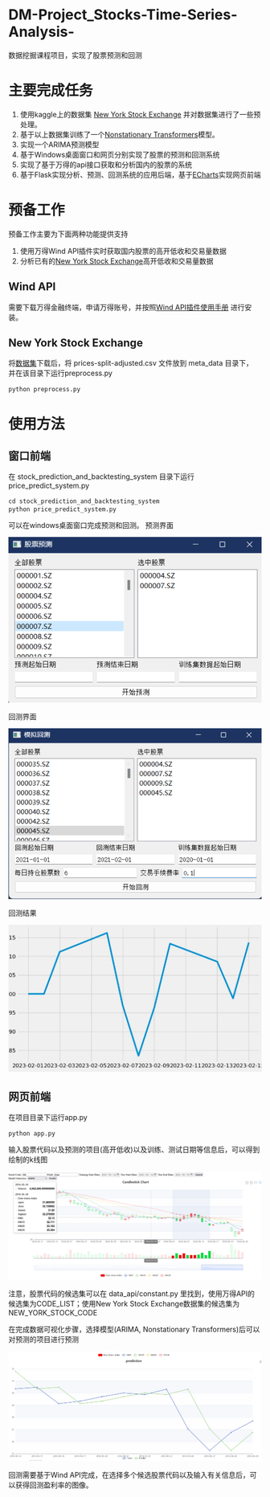 # DM-Project_Stocks-Time-Series-Analysis-

数据挖掘课程项目，实现了股票预测和回测

# 主要完成任务
1. 使用kaggle上的数据集 [New York Stock Exchange](https://www.kaggle.com/datasets/dgawlik/nyse?select=prices-split-adjusted.csv)
并对数据集进行了一些预处理。
2. 基于以上数据集训练了一个[Nonstationary Transformers](https://github.com/thuml/Nonstationary_Transformers/tree/main)模型。
3. 实现一个ARIMA预测模型
4. 基于Windows桌面窗口和网页分别实现了股票的预测和回测系统
5. 实现了基于万得的api接口获取和分析国内的股票的系统
6. 基于Flask实现分析、预测、回测系统的应用后端，基于[ECharts](https://echarts.apache.org/zh/index.html)实现网页前端


# 预备工作
预备工作主要为下面两种功能提供支持
1. 使用万得Wind API插件实时获取国内股票的高开低收和交易量数据
2. 分析已有的[New York Stock Exchange](https://www.kaggle.com/datasets/dgawlik/nyse?select=prices-split-adjusted.csv)高开低收和交易量数据

## Wind API
需要下载万得金融终端，申请万得账号，并按照[Wind API插件使用手册](https://www.windquant.com/qntcloud/apiRefHelp/id-91573a98-70d5-4462-8c6f-546ab45c8652)
进行安装。

## New York Stock Exchange
将[数据集](https://www.kaggle.com/datasets/dgawlik/nyse?select=prices-split-adjusted.csv)下载后，将 prices-split-adjusted.csv 文件放到 meta_data 目录下，
并在该目录下运行preprocess.py
    
    python preprocess.py

# 使用方法

## 窗口前端
在 stock_prediction_and_backtesting_system 目录下运行 price_predict_system.py

    cd stock_prediction_and_backtesting_system
    python price_predict_system.py

可以在windows桌面窗口完成预测和回测。
预测界面

![window backtest](./figures/window%20predict.png)

回测界面

![window backtest](./figures/window%20backtest.png)

回测结果

![backtest](./figures/backtest.png)

## 网页前端
在项目目录下运行app.py

    python app.py

输入股票代码以及预测的项目(高开低收)以及训练、测试日期等信息后，可以得到绘制的k线图

![web candlestick](./figures/web%20candlestick%20chart.png)

注意，股票代码的候选集可以在 data_api/constant.py 里找到，使用万得API的候选集为CODE_LIST；使用New York Stock Exchange数据集的候选集为 NEW_YORK_STOCK_CODE

在完成数据可视化步骤，选择模型(ARIMA, Nonstationary Transformers)后可以对预测的项目进行预测

![web predict](./figures/web%20predict.png)

回测需要基于Wind API完成，在选择多个候选股票代码以及输入有关信息后，可以获得回测盈利率的图像。
